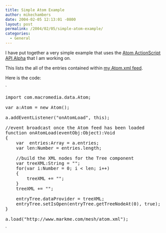 ```yaml
---
title: Simple Atom Example
author: mikechambers
date: 2004-02-05 12:13:01 -0800
layout: post
permalink: /2004/02/05/simple-atom-example/
categories:
  - General
---
```



I have put together a very simple example that uses the [Atom ActionScript API Alpha][1] that I am working on.

This lists the all of the entries contained within [my Atom.xml feed][2].

<!--more-->

  


Here is the code:

`
<pre>import com.macromedia.data.Atom;

var a:Atom = new Atom();

a.addEventListener("onAtomLoad", this);

//event broadcast once the Atom feed has been loaded
function onAtomLoad(eventObj:Object):Void
{	
	var  entries:Array = a.entries;
	var len:Number = entries.length;
	
	//build the XML nodes for the Tree component
	var treeXML:String = "<node label=\"Entries\">";
	for(var i:Number = 0; i < len; i++)
	{
		treeXML += "<node label=\""+entries[i].title.value+"\" isBranch=\"\"/>";
	}
	treeXML += "</node>";
	
	entryTree.dataProvider = treeXML;
	entryTree.setIsOpen(entryTree.getTreeNodeAt(0), true);
}

a.load("http://www.markme.com/mesh/atom.xml");</pre>
<p>`

 [1]: /mesh/archives/004355.cfm
 [2]: /mesh/atom.xml